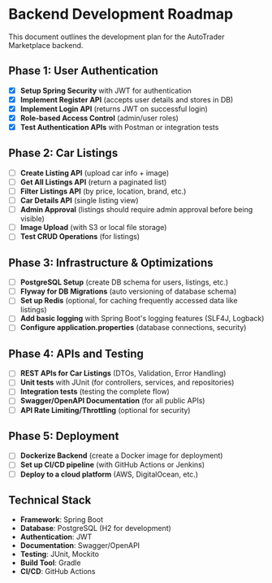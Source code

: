 # Backend Development Roadmap

This document outlines the development plan for the AutoTrader Marketplace backend.

## Phase 1: User Authentication

- [x] **Setup Spring Security** with JWT for authentication
- [x] **Implement Register API** (accepts user details and stores in DB)
- [x] **Implement Login API** (returns JWT on successful login)
- [x] **Role-based Access Control** (admin/user roles)
- [x] **Test Authentication APIs** with Postman or integration tests

## Phase 2: Car Listings

- [ ] **Create Listing API** (upload car info + image)
- [ ] **Get All Listings API** (return a paginated list)
- [ ] **Filter Listings API** (by price, location, brand, etc.)
- [ ] **Car Details API** (single listing view)
- [ ] **Admin Approval** (listings should require admin approval before being visible)
- [ ] **Image Upload** (with S3 or local file storage)
- [ ] **Test CRUD Operations** (for listings)

## Phase 3: Infrastructure & Optimizations

- [ ] **PostgreSQL Setup** (create DB schema for users, listings, etc.)
- [ ] **Flyway for DB Migrations** (auto versioning of database schema)
- [ ] **Set up Redis** (optional, for caching frequently accessed data like listings)
- [ ] **Add basic logging** with Spring Boot's logging features (SLF4J, Logback)
- [ ] **Configure application.properties** (database connections, security)

## Phase 4: APIs and Testing

- [ ] **REST APIs for Car Listings** (DTOs, Validation, Error Handling)
- [ ] **Unit tests** with JUnit (for controllers, services, and repositories)
- [ ] **Integration tests** (testing the complete flow)
- [ ] **Swagger/OpenAPI Documentation** (for all public APIs)
- [ ] **API Rate Limiting/Throttling** (optional for security)

## Phase 5: Deployment

- [ ] **Dockerize Backend** (create a Docker image for deployment)
- [ ] **Set up CI/CD pipeline** (with GitHub Actions or Jenkins)
- [ ] **Deploy to a cloud platform** (AWS, DigitalOcean, etc.)

## Technical Stack

- **Framework**: Spring Boot
- **Database**: PostgreSQL (H2 for development)
- **Authentication**: JWT
- **Documentation**: Swagger/OpenAPI
- **Testing**: JUnit, Mockito
- **Build Tool**: Gradle
- **CI/CD**: GitHub Actions

